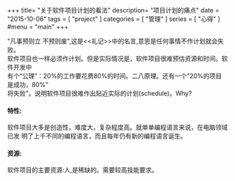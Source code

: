 +++
title= "关于软件项目计划的看法"
description= "项目计划的痛点"
date = "2015-10-06"
tags = [
    "project"
]
categories = [
  "管理"
]
series = [
  "心得"
]
#menu = "main"
+++

  "凡事预则立 不预则废",这是<<礼记>>中的名言,意思是任何事情不作计划就会失败。  
软件项目也一样必须作计划。但是实际情况是，软件项目很难预估资源和时间。软件开发中  
有个“公理”：20%的工作要花费80%的时间。二八原理。还有一个"20%的项目是成功，80%"  
将失败"。说明软件项目很难作出贴近实际的计划(schedule)。Why?


#### 特性: 
  软件项目大多是创造性，难度大，复杂程度高。就单单编程语言来说，在电脑领域已发
明了上千不同的编程语言，而且每年仍有新的编程语言诞生。  


#### 资源:
  软件项目的主要资源:人,是稀缺的。需要较高技能要求。
